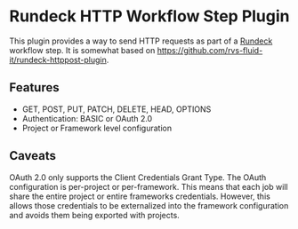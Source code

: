 # Rundeck HTTP Workflow Step Plugin
This plugin provides a way to send HTTP requests as part of
a [Rundeck](http://rundeck.org) workflow step. It is somewhat
based on https://github.com/rvs-fluid-it/rundeck-httppost-plugin.

## Features

- GET, POST, PUT, PATCH, DELETE, HEAD, OPTIONS
- Authentication: BASIC or OAuth 2.0
- Project or Framework level configuration

## Caveats

OAuth 2.0 only supports the Client Credentials Grant Type. The OAuth
configuration is per-project or per-framework. This means that each job
will share the entire project or entire frameworks credentials. However,
this allows those credentials to be externalized into the framework
configuration and avoids them being exported with projects.